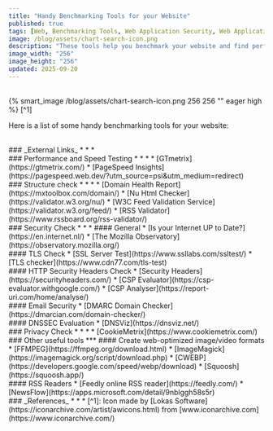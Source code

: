 ```yaml
---
title: "Handy Benchmarking Tools for your Website"
published: true
tags: [Web, Benchmarking Tools, Web Application Security, Web Application Performance Testing, DNSSEC, TLS, HTTP Headers, Security Headers]
image: /blog/assets/chart-search-icon.png
description: "These tools help you benchmark your website and find performance and technical issues."
image_width: "256"
image_height: "256"
updated: 2025-09-20
---
```

<br>
{% smart_image /blog/assets/chart-search-icon.png 256 256 "" eager high %}
[^1]
<br>

Here is a list of some handy benchmarking tools for your website:

<br>
### _External Links_
* * *
<br>
### Performance and Speed Testing
* * *
* [GTmetrix](https://gtmetrix.com/)
* [PageSpeed Insights](https://pagespeed.web.dev/?utm_source=psi&utm_medium=redirect)

<br>
### Structure check
* * *
* [Domain Health Report](https://mxtoolbox.com/domain/)
* [Nu Html Checker](https://validator.w3.org/nu/)
* [W3C Feed Validation Service](https://validator.w3.org/feed/)
* [RSS Validator](https://www.rssboard.org/rss-validator/)

<br>
### Security Check
* * *
#### General
* [Is your Internet UP to Date?](https://en.internet.nl/)
* [The Mozilla Observatory](https://observatory.mozilla.org/)

<br>
#### TLS Check
* [SSL Server Test](https://www.ssllabs.com/ssltest/)
* [TLS checker](https://www.cdn77.com/tls-test)

<br>
#### HTTP Security Headers Check
* [Security Headers](https://securityheaders.com/)
* [CSP Evaluator](https://csp-evaluator.withgoogle.com/)
* [CSP Analyser](https://report-uri.com/home/analyse/)

<br>
#### Email Security
* [DMARC Domain Checker](https://dmarcian.com/domain-checker/)

<br>
#### DNSSEC Evaluation
* [DNSViz](https://dnsviz.net/)

<br>
### Privacy Check
* * *
* [CookieMetrix](https://www.cookiemetrix.com/)

<br>
### Other useful tools
***
#### Create web-optimized image/video formats
* [FFMPEG](https://ffmpeg.org/download.html)
* [ImageMagick](https://imagemagick.org/script/download.php)
* [CWEBP](https://developers.google.com/speed/webp/download)
* [Squoosh](https://squoosh.app/)

<br>
#### RSS Readers
* [Feedly online RSS reader](https://feedly.com/)
* [NewsFlow](https://apps.microsoft.com/detail/9nblggh58s5r)

<br>
### _References_
* * *
[^1]: Icon made by [Lokas Software](https://iconarchive.com/artist/awicons.html) from [www.iconarchive.com](https://www.iconarchive.com/)
